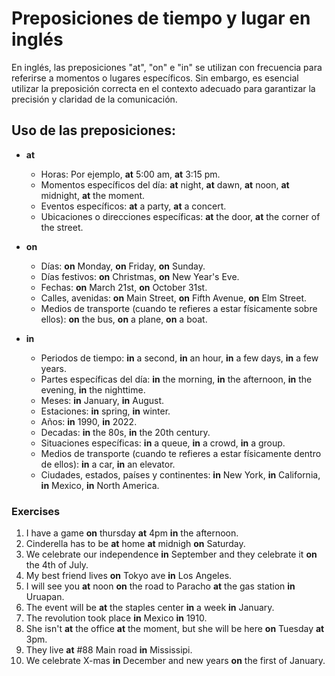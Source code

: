 # Preposiciones de tiempo y lugar en inglés

En inglés, las preposiciones "at", "on" e "in" se utilizan con frecuencia para referirse a momentos o lugares específicos. Sin embargo, es esencial utilizar la preposición correcta en el contexto adecuado para garantizar la precisión y claridad de la comunicación. 

## Uso de las preposiciones:

- **at**
  - Horas: Por ejemplo, **at** 5:00 am, **at** 3:15 pm.
  - Momentos específicos del día: **at** night, **at** dawn, **at** noon, **at** midnight, **at** the moment.
  - Eventos específicos: **at** a party, **at** a concert.
  - Ubicaciones o direcciones específicas: **at** the door, **at** the corner of the street.

- **on**
  - Días: **on** Monday, **on** Friday, **on** Sunday.
  - Días festivos: **on** Christmas, **on** New Year's Eve.
  - Fechas: **on** March 21st, **on** October 31st.
  - Calles, avenidas: **on** Main Street, **on** Fifth Avenue, **on** Elm Street.
  - Medios de transporte (cuando te refieres a estar físicamente sobre ellos): **on** the bus, **on** a plane, **on** a boat.

- **in**
  - Periodos de tiempo: **in** a second, **in** an hour, **in** a few days, **in** a few years.
  - Partes específicas del día: **in** the morning, **in** the afternoon, **in** the evening, **in** the nighttime.
  - Meses: **in** January, **in** August.
  - Estaciones: **in** spring, **in** winter.
  - Años: **in** 1990, **in** 2022.
  - Decadas: **in** the 80s, **in** the 20th century.
  - Situaciones específicas: **in** a queue, **in** a crowd, **in** a group.
  - Medios de transporte (cuando te refieres a estar físicamente dentro de ellos): **in** a car, **in** an elevator.
  - Ciudades, estados, países y continentes: **in** New York, **in** California, **in** Mexico, **in** North America.

### Exercises

1. I have a game **on** thursday **at** 4pm **in** the afternoon.
2. Cinderella has to be **at** home **at** midnigh **on** Saturday.
3. We celebrate our independence **in** September and they celebrate it **on** the 4th of July.
4. My best friend lives **on** Tokyo ave **in** Los Angeles.
5. I will see you **at** noon **on** the road to Paracho **at** the gas station **in** Uruapan.
6. The event will be **at** the staples center **in** a week **in** January.
7. The revolution took place **in** Mexico **in** 1910.
8. She isn't **at** the office **at** the moment, but she will be here **on** Tuesday **at** 3pm.
9. They live **at** #88 Main road **in** Mississipi.
10. We celebrate X-mas **in** December and new years **on** the first of January.
